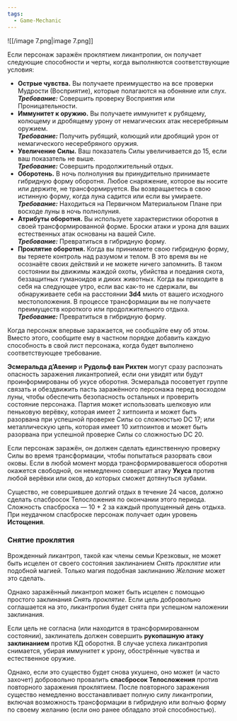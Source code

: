 ```yaml
---
tags:
  - Game-Mechanic
---
```

![[/image 7.png|image 7.png]]

Если персонаж заражён проклятием ликантропии, он получает следующие способности и черты, когда выполняются соответствующие условия:

- **Острые чувства.** Вы получаете преимущество на все проверки Мудрости (Восприятие), которые полагаются на обоняние или слух.  
    _**Требование:**_ Совершить проверку Восприятия или Проницательности.
- **Иммунитет к оружию.** Вы получаете иммунитет к рубящему, колющему и дробящему урону от немагических атак несеребряным оружием.  
    _**Требование:**_ Получить рубящий, колющий или дробящий урон от немагического несеребряного оружия.
- **Увеличение Силы.** Ваш показатель Силы увеличивается до 15, если ваш показатель не выше.  
    _**Требование:**_ Совершить продолжительный отдых.
- **Оборотень.** В ночь полнолуния вы принудительно принимаете гибридную форму оборотня. Любое снаряжение, которое вы носите или держите, не трансформируется. Вы возвращаетесь в свою истинную форму, когда луна садится или если вы умираете.  
    _**Требование:**_ Находиться на Первичном Материальном Плане при восходе луны в ночь полнолуния.
- **Атрибуты оборотня.** Вы используете характеристики оборотня в своей трансформированной форме. Броски атаки и урона для ваших естественных атак основаны на вашей Силе.  
    _**Требование:**_ Превратиться в гибридную форму.
- **Проклятие оборотня.** Когда вы принимаете свою гибридную форму, вы теряете контроль над разумом и телом. В это время вы не осознаёте своих действий и не можете ничего запомнить. В таком состоянии вы движимы жаждой охоты, убийства и поедания скота, беззащитных гуманоидов и диких животных. Когда вы приходите в себя на следующее утро, если вас как-то не сдержали, вы обнаруживаете себя на расстоянии **3d4** миль от вашего исходного местоположения. В процессе трансформации вы не получаете преимуществ короткого или продолжительного отдыха.  
    _**Требование:**_ Превратиться в гибридную форму.

Когда персонаж впервые заражается, не сообщайте ему об этом. Вместо этого, сообщите ему в частном порядке добавить каждую способность в свой лист персонажа, когда будет выполнено соответствующее требование.

**Эсмеральда д’Авенир** и **Рудольф ван Рихтен** могут сразу распознать опасность заражения ликантропией, если они увидят или будут проинформированы об укусе оборотня. Эсмеральда посоветует группе связать и обездвижить пасть заражённого персонажа перед восходом луны, чтобы обеспечить безопасность остальных и проверить состояние персонажа. Партия может использовать шелковую или пеньковую верёвку, которая имеет 2 хитпоинта и может быть разорвана при успешной проверке Силы со сложностью DC 17; или металлическую цепь, которая имеет 10 хитпоинтов и может быть разорвана при успешной проверке Силы со сложностью DC 20.

Если персонаж заражён, он должен сделать единственную проверку Силы во время трансформации, чтобы попытаться разорвать свои оковы. Если в любой момент морда трансформировавшегося оборотня окажется свободной, он немедленно совершит атаку **Укуса** против любой верёвки или оков, до которых сможет дотянуться зубами.

Существо, не совершившее долгий отдых в течение 24 часов, должно сделать спасбросок Телосложения по окончании этого периода. Сложность спасброска — 10 + 2 за каждый пропущенный день отдыха. При неудачном спасброске персонаж получает один уровень **Истощения**.

### Снятие проклятия

Врожденный ликантроп, такой как члены семьи Крезковых, не может быть исцелен от своего состояния заклинанием _Снять проклятие_ или подобной магией. Только магия подобная заклинанию _Желание_ может это сделать.

Однако заражённый ликантроп может быть исцелен с помощью простого заклинания _Снять проклятие_. Если цель добровольно соглашается на это, ликантропия будет снята при успешном наложении заклинания.

Если цель не согласна (или находится в трансформированном состоянии), заклинатель должен совершить **рукопашную атаку заклинанием** против КД оборотня. В случае успеха ликантропия снимается, убирая иммунитет к урону, обострённые чувства и естественное оружие.

Однако, если это существо будет снова укушено, оно может (и часто захочет) добровольно провалить **спасбросок Телосложения** против повторного заражения проклятием. После повторного заражения существо немедленно восстанавливает полную силу ликантропии, включая возможность трансформации в гибридную или волчью форму по своему желанию (если оно ранее обладало этой способностью).